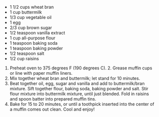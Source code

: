 * 1 1/2 cups wheat bran
* 1 cup buttermilk
* 1/3 cup vegetable oil
* 1 egg
* 2/3 cup brown sugar
* 1/2 teaspoon vanilla extract
* 1 cup all-purpose flour
* 1 teaspoon baking soda
* 1 teaspoon baking powder
* 1/2 teaspoon salt
* 1/2 cup raisins

1. Preheat oven to 375 degrees F (190 degrees C). 2. Grease muffin cups or line with paper muffin liners.
3. Mix together wheat bran and buttermilk; let stand for 10 minutes.
4. Beat together oil, egg, sugar and vanilla and add to buttermilk/bran mixture. Sift together flour, baking soda, baking powder and salt. Stir flour mixture into buttermilk mixture, until just blended. Fold in raisins and spoon batter into prepared muffin tins.
5. Bake for 15 to 20 minutes, or until a toothpick inserted into the center of a muffin comes out clean. Cool and enjoy!